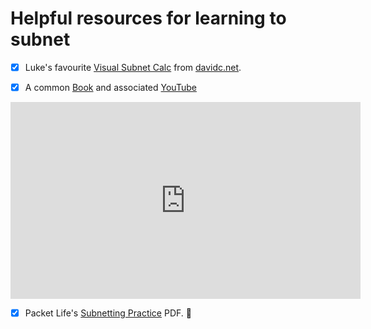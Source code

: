 
# Helpful resources for learning to subnet



 - [x] Luke's favourite [Visual Subnet Calc](https://www.davidc.net/sites/default/subnets/subnets.html?network=10.70.0.0&mask=16&division=33.555555550) from [davidc.net](https://www.davidc.net/).

- [x] A common [Book](https://www.amazon.co.uk/IP-Subnetting-Zero-Paul-Browning-ebook/dp/B07KV7N8WS) and associated [YouTube](https://www.youtube.com/embed/KiceJJrkq7s?si=yCwKZfUHkmnmZ_zD)

 <iframe width="560" height="315" src="https://www.youtube.com/embed/KiceJJrkq7s?si=yCwKZfUHkmnmZ_zD" title="YouTube video player" frameborder="0" allow="accelerometer; autoplay; clipboard-write; encrypted-media; gyroscope; picture-in-picture; web-share" allowfullscreen></iframe>

 - [x] Packet Life's [Subnetting Practice](http://packetlife.net/media/library/15/IPv4_Subnetting.pdf) PDF. 🩵